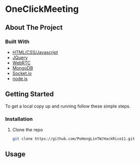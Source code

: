 # OneClickMeeting

## About The Project

### Built With 

* [HTML/CSS/Javascript](https://getbootstrap.com)
* [JQuery](https://jquery.com)
* [WebRTC](https://webrtc.org)
* [MongoDB](https://www.mongodb.com/)
* [Socket.io](https://socket.io/)
* [node.js](https://nodejs.org/)

## Getting Started

To get a local copy up and running follow these simple steps.
### Installation

1. Clone the repo
   ```sh
   git clone https://github.com/PoHengLinTW/HackRice11.git

## Usage